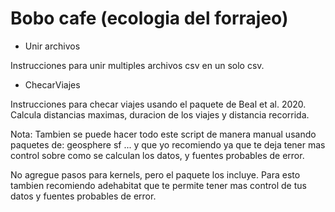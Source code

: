 # Bobo cafe (ecologia del forrajeo)

- Unir archivos   

Instrucciones para unir multiples archivos csv en un solo csv.


- ChecarViajes

Instrucciones para checar viajes usando el paquete de Beal et al. 2020.
Calcula distancias maximas, duracion de los viajes y distancia recorrida. 

Nota: Tambien se puede hacer todo este script de manera manual usando paquetes de:
geosphere
sf
...
y que yo recomiendo ya que te deja tener mas control sobre como se calculan los datos, y fuentes probables de error.


No agregue pasos para kernels, pero el paquete los incluye.
Para esto tambien recomiendo adehabitat que te permite tener mas control de tus datos y fuentes probables de error.


